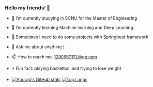 ### Hello my friends! 👋

- 🔭 I’m currently studying in SCNU for the Master of Engineering
- 🌱 I’m currently learning Machine learning and Deep Learning.
- 🌱 Sometimes I need to do some projects with Springboot framework
- 💬 Ask me about anything！
- 📫 How to reach me: 1290657172@qq.com
- ⚡ Fun fact: playing basketball and trying to lose weight


- [![Anurag's GitHub stats](https://github-readme-stats.vercel.app/api?username=cgbSmith)](https://github.com/anuraghazra/github-readme-stats)
[![Top Langs](https://github-readme-stats.vercel.app/api/top-langs/?username=cgbSmith&&layout=compact)](https://github.com/anuraghazra/github-readme-stats)

